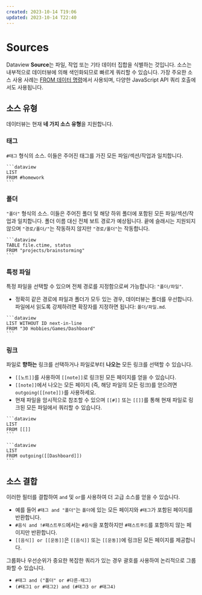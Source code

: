 ```yaml
---
created: 2023-10-14 T19:06
updated: 2023-10-14 T22:40
---
```

# Sources

Dataview **Source**는 파일, 작업 또는 기타 데이터 집합을 식별하는 것입니다. 소스는 내부적으로 데이터뷰에 의해 색인화되므로 빠르게 쿼리할 수 있습니다. 가장 주요한 소스 사용 사례는 [FROM 데이터 명령](../queries/query-types-ko.md#from)에서 사용되며, 다양한 JavaScript API 쿼리 호출에서도 사용됩니다.

## 소스 유형

데이터뷰는 현재 **네 가지 소스 유형**을 지원합니다.

### 태그

`#태그` 형식의 소스. 이들은 주어진 태그를 가진 모든 파일/섹션/작업과 일치합니다.

~~~
```dataview
LIST
FROM #homework
```
~~~

### 폴더

`"폴더"` 형식의 소스. 이들은 주어진 폴더 및 해당 하위 폴더에 포함된 모든 파일/섹션/작업과 일치합니다. 폴더 이름 대신 전체 보트 경로가 예상됩니다. 끝에 슬래시는 지원되지 않으며 `"경로/폴더/"`는 작동하지 않지만 `"경로/폴더"`는 작동합니다.

~~~
```dataview
TABLE file.ctime, status
FROM "projects/brainstorming"
```
~~~

### 특정 파일

특정 파일을 선택할 수 있으며 전체 경로를 지정함으로써 가능합니다: `"폴더/파일"`.

- 정확히 같은 경로에 파일과 폴더가 모두 있는 경우, 데이터뷰는 폴더를 우선합니다. 파일에서 읽도록 강제하려면 확장자를 지정하면 됩니다: `폴더/파일.md`.

~~~
```dataview
LIST WITHOUT ID next-in-line
FROM "30 Hobbies/Games/Dashboard"
```
~~~

### 링크

파일로 **향하는** 링크를 선택하거나 파일로부터 **나오는** 모든 링크를 선택할 수 있습니다.

- `[[노트]]`를 사용하여 `[[note]]`로 링크된 모든 페이지를 얻을 수 있습니다.
- `[[note]]`에서 나오는 모든 페이지 (즉, 해당 파일의 모든 링크)를 얻으려면 `outgoing([[note]])`를 사용하세요.
- 현재 파일을 암시적으로 참조할 수 있으며 `[[#]]` 또는 `[[]]`를 통해 현재 파일로 링크된 모든 파일에서 쿼리할 수 있습니다.

~~~
```dataview
LIST
FROM [[]]
```

```dataview
LIST
FROM outgoing([[Dashboard]])
```
~~~

## 소스 결합

이러한 필터를 결합하여 `and` 및 `or`를 사용하여 더 고급 소스를 얻을 수 있습니다.

- 예를 들어 `#태그 and "폴더"`는 `폴더`에 있는 모든 페이지와 `#태그`가 포함된 페이지를 반환합니다.
- `#음식 and !#패스트푸드`에서는 `#음식`을 포함하지만 `#패스트푸드`를 포함하지 않는 페이지만 반환합니다.
- `[[음식]] or [[운동]]`은 `[[음식]]` 또는 `[[운동]]`에 링크된 모든 페이지를 제공합니다.

그룹화나 우선순위가 중요한 복잡한 쿼리가 있는 경우 괄호를 사용하여 논리적으로 그룹화할 수 있습니다.

- `#태그 and ("폴더" or #다른-태그)`
- `(#태그1 or #태그2) and (#태그3 or #태그4)`